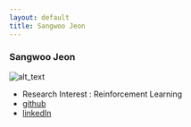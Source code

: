 ```yaml
---
layout: default
title: Sangwoo Jeon
---
```


### Sangwoo Jeon
![alt_text](https://media-exp1.licdn.com/dms/image/C5103AQHERRVtNUH71A/profile-displayphoto-shrink_200_200/0/1583902313828?e=1622678400&v=beta&t=kLpTkkV61SFlwNfTKcUCz6xLYUL7SKa3SMC_e4cB80k)
* Research Interest : Reinforcement Learning
* [github](https://www.linkedin.com/in/sangwoo-jeon-811978181/)
* [linkedIn](https://github.com/SangwooJ)
